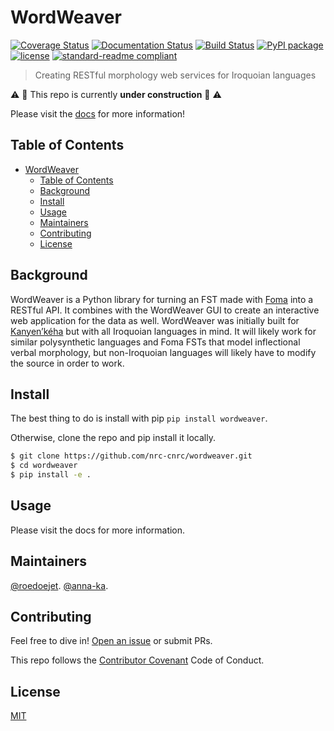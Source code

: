 # WordWeaver

[![Coverage Status](https://codecov.io/gh/nrc-cnrc/wordweaver/branch/master/graph/badge.svg)](https://codecov.io/gh/nrc-cnrc/wordweaver)
[![Documentation Status](https://readthedocs.org/projects/wordweaver/badge/?version=latest)](https://wordweaver.readthedocs.io/en/latest/?badge=latest)
[![Build Status](https://travis-ci.org/nrc-cnrc/wordweaver.svg?branch=master)](https://travis-ci.org/nrc-cnrc/wordweaver)
[![PyPI package](https://img.shields.io/pypi/v/wordweaver.svg)](https://pypi.org/project/wordweaver/)
[![license](https://img.shields.io/github/license/nrc-cnrc/wordweaver.svg)](LICENSE)
[![standard-readme compliant](https://img.shields.io/badge/readme%20style-standard-brightgreen.svg?style=flat-square)](https://github.com/nrc-cnrc/wordweaver)

> Creating RESTful morphology web services for Iroquoian languages

:warning: :construction: This repo is currently **under construction** :construction: :warning:

Please visit the [docs](https://wordweaver.readthedocs.io/en/latest/?badge=latest) for more information!

## Table of Contents
- [WordWeaver](#wordweaver)
  - [Table of Contents](#table-of-contents)
  - [Background](#background)
  - [Install](#install)
  - [Usage](#usage)
  - [Maintainers](#maintainers)
  - [Contributing](#contributing)
  - [License](#license)

## Background

WordWeaver is a Python library for turning an FST made with [Foma](https://fomafst.github.io/morphtut.html) into a RESTful API. 
It combines with the WordWeaver GUI to create an interactive web application for the data as well. 
WordWeaver was initially built for [Kanyen’kéha](https://www.aclweb.org/anthology/W18-4806) but with all Iroquoian languages in mind. 
It will likely work for similar polysynthetic languages and Foma FSTs that model inflectional verbal morphology, 
but non-Iroquoian languages will likely have to modify the source in order to work.

## Install

The best thing to do is install with pip `pip install wordweaver`. 

Otherwise, clone the repo and pip install it locally.

```sh
$ git clone https://github.com/nrc-cnrc/wordweaver.git
$ cd wordweaver
$ pip install -e .
```

## Usage

Please visit the docs for more information.

## Maintainers

[@roedoejet](https://github.com/roedoejet).
[@anna-ka](https://github.com/anna-ka).


## Contributing

Feel free to dive in! [Open an issue](https://github.com/nrc-cnrc/wordweaver/issues/new) or submit PRs.

This repo follows the [Contributor Covenant](http://contributor-covenant.org/version/1/3/0/) Code of Conduct.


## License

[MIT](LICENSE)
